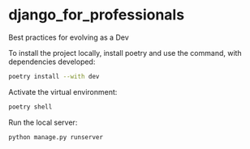 # django_for_professionals
Best practices for evolving as a Dev


To install the project locally, install poetry and use the command, with dependencies developed:

```bash
poetry install --with dev
```

Activate the virtual environment:

```bash
poetry shell
```

Run the local server:

```bash
python manage.py runserver
```


